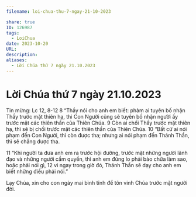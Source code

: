 ```yaml
---
filename: loi-chua-thu-7-ngay-21-10-2023

share: true
ID: 126987
tags:
  - LoiChua
date: 2023-10-20
URL: 
description: 
aliases:
  - Lời Chúa thứ 7 ngày 21.10.2023
---
```

# Lời Chúa thứ 7 ngày 21.10.2023

Tin mừng: Lc 12, 8-12
8 “Thầy nói cho anh em biết: phàm ai tuyên bố nhận Thầy trước mặt thiên hạ, thì Con Người cũng sẽ tuyên bố nhận người ấy trước mặt các thiên thần của Thiên Chúa. 9 Còn ai chối Thầy trước mặt thiên hạ, thì sẽ bị chối trước mặt các thiên thần của Thiên Chúa. 10 “Bất cứ ai nói phạm đến Con Người, thì còn được tha; nhưng ai nói phạm đến Thánh Thần, thì sẽ chẳng được tha.

11 “Khi người ta đưa anh em ra trước hội đường, trước mặt những người lãnh đạo và những người cầm quyền, thì anh em đừng lo phải bào chữa làm sao, hoặc phải nói gì, 12 vì ngay trong giờ đó, Thánh Thần sẽ dạy cho anh em biết những điều phải nói.”

Lạy Chúa, xin cho con ngày mai bình tĩnh để tôn vinh Chúa trước mặt người đời.